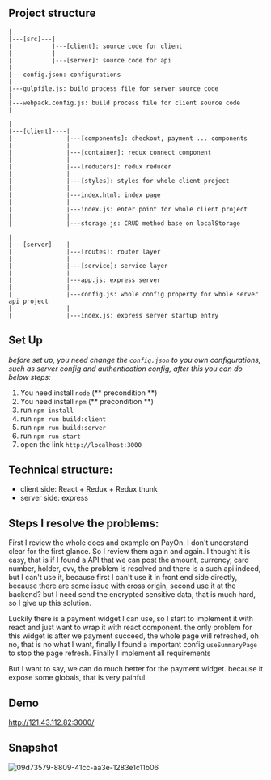 ## Project structure
```
|
|---[src]---|
|           |---[client]: source code for client  
|           |
|           |---[server]: source code for api
|
|---config.json: configurations
|
|---gulpfile.js: build process file for server source code
|
|---webpack.config.js: build process file for client source code
|
```

```
|
|---[client]----|
|               |---[components]: checkout, payment ... components
|               |
|               |---[container]: redux connect component
|               |
|               |---[reducers]: redux reducer
|               |
|               |---[styles]: styles for whole client project
|               |
|               |---index.html: index page
|               |
|               |---index.js: enter point for whole client project
|               |
|               |---storage.js: CRUD method base on localStorage
```

```
|
|---[server]----|
|               |---[routes]: router layer
|               |
|               |---[service]: service layer
|               |
|               |---app.js: express server
|               |
|               |---config.js: whole config property for whole server api project
|               |
|               |---index.js: express server startup entry
```

## Set Up

*before set up, you need change the `config.json` to you own configurations, such as server config and authentication config, after this you can do below steps:*

1. You need install `node` (** precondition **)
2. You need install `npm` (** precondition **)
3. run `npm install`
4. run `npm run build:client`
5. run `npm run build:server`
6. run `npm run start`
7. open the link `http://localhost:3000`

## Technical structure:

* client side: React + Redux + Redux thunk
* server side: express

## Steps I resolve the problems:
First I review the whole docs and example on PayOn. I don't understand clear for the first glance. So I review them again and again. I thought it is easy, that is if I found a API that we can post the amount, currency, card number, holder, cvv, the problem is resolved and there is a such api indeed, but I can't use it, because first I can't use it in front end side directly, because there are some issue with cross origin, second use it at the backend? but I need send the encrypted sensitive data, that is much hard, so I give up this solution.

Luckily  there is a payment widget I can use, so I start to implement it with react and just want to wrap it with react component. the only problem for this widget is after we payment succeed, the whole page will refreshed, oh no, that is no what I want, finally I found a important config `useSummaryPage` to stop the page refresh. Finally I implement all requirements

But I want to say, we can do much better for the payment widget. because it expose some globals, that is very painful.

## Demo

<a href="http://121.43.112.82:3000/" target="_blank">http://121.43.112.82:3000/</a>

## Snapshot
![09d73579-8809-41cc-aa3e-1283e1c11b06](https://cloud.githubusercontent.com/assets/7593506/16953953/9c732386-4e01-11e6-9e61-66bee1e952e4.png)
